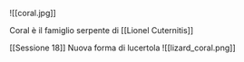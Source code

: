 ![[coral.jpg]]

Coral è il famiglio serpente di [[Lionel Cuternitis]]

[[Sessione 18]]
Nuova forma di lucertola
![[lizard_coral.png]]